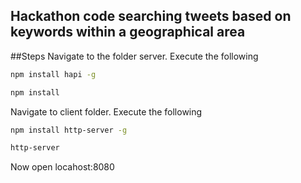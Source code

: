 ## Hackathon code searching tweets based on keywords within a geographical area


##Steps
Navigate to the folder server. Execute the following
```sh
npm install hapi -g
```
```sh
npm install
```

Navigate to client folder. Execute the following
```sh
npm install http-server -g
```

```sh
http-server
```

Now open locahost:8080
